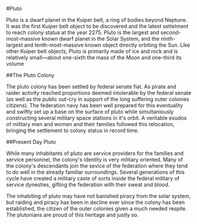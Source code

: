 ﻿---
status : 2
securityClass : 0
name : Pluto
---

#Pluto

Pluto is a dwarf planet in the Kuiper belt, a ring of bodies beyond Neptune.
It was the first Kuiper belt object to be discovered and the latest settelment to reach colony status at the year 2275. 
Pluto is the largest and second-most-massive known dwarf planet in the Solar System, and the ninth-largest and tenth-most-massive known object directly orbiting the Sun.
Like other Kuiper belt objects, Pluto is primarily made of ice and rock and is relatively small—about one-sixth the mass of the Moon and one-third its volume


##The Pluto Colony

The pluto colony has been settled by federal senate fiat. As pirate and raider activity reached proportions deemed intolerable by the federal senate (as well as the public out-cry in support of the long suffering outer colonies citizens).
The federation navy has been well prepared for this eventuality and swiftly set up a base on the surface of pluto while simultaniously constructing several military space stations in it's orbit.
A veritable exudos of military men and women and their families followed this relocation, bringing the settlement to colony status in record time. 


##Present Day Pluto

While many inhabitants of pluto are service providers for the families and service personnel, the colony's identity is very military oriented. Many of the colony's descendants join the sevice of the federation where they tend to do well in the already familiar surroundings.
Several generations of this cycle have created a military caste of sorts inside the federal military of service dynesties, gifting the federation with their sweat and blood.

The inhabiting of pluto may have not banished piracy from the solar system, but raiding and piracy has been in decline ever since the colony has been established, the citizen of the outer colonies given a much needed respite.
The plutonians are proud of this heritage and justly so.